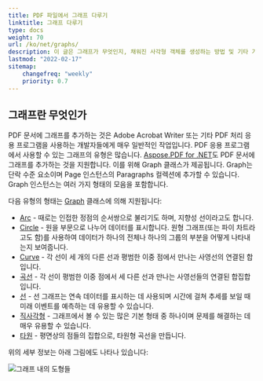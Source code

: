 ```yaml
---
title: PDF 파일에서 그래프 다루기
linktitle: 그래프 다루기
type: docs
weight: 70
url: /ko/net/graphs/
description: 이 글은 그래프가 무엇인지, 채워진 사각형 객체를 생성하는 방법 및 기타 기능에 대해 설명합니다.
lastmod: "2022-02-17"
sitemap:
    changefreq: "weekly"
    priority: 0.7
---
```

<script type="application/ld+json">
{
    "@context": "https://schema.org",
    "@type": "TechArticle",
    "headline": "PDF 파일에서 그래프 다루기",
    "alternativeHeadline": "PDF에서 그래프 생성 방법",
    "author": {
        "@type": "Person",
        "name":"Anastasiia Holub",
        "givenName": "Anastasiia",
        "familyName": "Holub",
        "url":"https://www.linkedin.com/in/anastasiia-holub-750430225/"
    },
    "genre": "PDF 문서 생성",
    "keywords": "PDF, C#, PDF 내의 그래프",
    "wordcount": "302",
    "proficiencyLevel":"초보자",
    "publisher": {
        "@type": "Organization",
        "name": "Aspose.PDF Doc Team",
        "url": "https://products.aspose.com/pdf",
        "logo": "https://www.aspose.cloud/templates/aspose/img/products/pdf/aspose_pdf-for-net.svg",
        "alternateName": "Aspose",
        "sameAs": [
            "https://facebook.com/aspose.pdf/",
            "https://twitter.com/asposepdf",
            "https://www.youtube.com/channel/UCmV9sEg_QWYPi6BJJs7ELOg/featured",
            "https://www.linkedin.com/company/aspose",
            "https://stackoverflow.com/questions/tagged/aspose",
            "https://aspose.quora.com/",
            "https://aspose.github.io/"
        ],
        "contactPoint": [
            {
                "@type": "ContactPoint",
                "telephone": "+1 903 306 1676",
                "contactType": "sales",
                "areaServed": "US",
                "availableLanguage": "en"
            },
            {
                "@type": "ContactPoint",
                "telephone": "+44 141 628 8900",
                "contactType": "sales",
                "areaServed": "GB",
                "availableLanguage": "en"
            },
            {
                "@type": "ContactPoint",
                "telephone": "+61 2 8006 6987",
                "contactType": "sales",
                "areaServed": "AU",
                "availableLanguage": "en"
            }
        ]
    },
    "url": "/net/graphs/",
    "mainEntityOfPage": {
        "@type": "WebPage",
        "@id": "/net/graphs/"
    },
    "dateModified": "2022-02-04",
    "description": "이 글은 그래프가 무엇인지, 채워진 사각형 객체를 생성하는 방법 및 기타 기능에 대해 설명합니다."
}
</script>
## 그래프란 무엇인가

PDF 문서에 그래프를 추가하는 것은 Adobe Acrobat Writer 또는 기타 PDF 처리 응용 프로그램을 사용하는 개발자들에게 매우 일반적인 작업입니다. PDF 응용 프로그램에서 사용할 수 있는 그래프의 유형은 많습니다.
[Aspose.PDF for .NET](/pdf/ko/net/)도 PDF 문서에 그래프를 추가하는 것을 지원합니다. 이를 위해 Graph 클래스가 제공됩니다. Graph는 단락 수준 요소이며 Page 인스턴스의 Paragraphs 컬렉션에 추가할 수 있습니다. Graph 인스턴스는 여러 가지 형태의 모음을 포함합니다.

다음 유형의 형태는 [Graph](https://reference.aspose.com/pdf/net/aspose.pdf.drawing/graph) 클래스에 의해 지원됩니다:

- [Arc](/pdf/ko/net/add-arc/) - 때로는 인접한 정점의 순서쌍으로 불리기도 하며, 지향성 선이라고도 합니다.
- [Circle](/pdf/ko/net/add-circle/) - 원을 부문으로 나누어 데이터를 표시합니다. 원형 그래프(또는 파이 차트라고도 함)를 사용하여 데이터가 하나의 전체나 하나의 그룹의 부분을 어떻게 나타내는지 보여줍니다.
- [Curve](/pdf/ko/net/add-curve/) - 각 선이 세 개의 다른 선과 평범한 이중 점에서 만나는 사영선의 연결된 합입니다.
- [곡선](/pdf/ko/net/add-curve/) - 각 선이 평범한 이중 점에서 세 다른 선과 만나는 사영선들의 연결된 합집합입니다.
- [선](/pdf/ko/net/add-line) - 선 그래프는 연속 데이터를 표시하는 데 사용되며 시간에 걸쳐 추세를 보일 때 미래 이벤트를 예측하는 데 유용할 수 있습니다.
- [직사각형](/pdf/ko/net/add-rectangle/) - 그래프에서 볼 수 있는 많은 기본 형태 중 하나이며 문제를 해결하는 데 매우 유용할 수 있습니다.
- [타원](/pdf/ko/net/add-ellipse/) - 평면상의 점들의 집합으로, 타원형 곡선을 만듭니다.

위의 세부 정보는 아래 그림에도 나타나 있습니다:

![그래프 내의 도형들](graphs.png)

